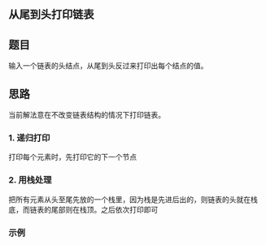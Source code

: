 ## 从尾到头打印链表

## 题目

输入一个链表的头结点，从尾到头反过来打印出每个结点的值。

## 思路

当前解法意在不改变链表结构的情况下打印链表。

### 1. 递归打印

打印每个元素时，先打印它的下一个节点

### 2. 用栈处理

把所有元素从头至尾先放的一个栈里，因为栈是先进后出的，则链表的头就在栈底，而链表的尾部则在栈顶。之后依次打印即可

### 示例

